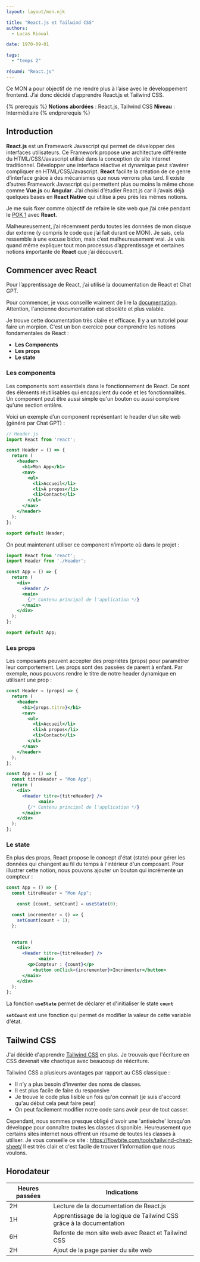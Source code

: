 ```yaml
---
layout: layout/mon.njk

title: "React.js et Tailwind CSS"
authors:
  - Lucas Rioual

date: 1970-09-01

tags: 
  - "temps 2"

résumé: "React.js"
---
```


Ce MON a pour objectif de me rendre plus à l’aise avec le développement frontend. J’ai donc décidé d’apprendre React.js et Tailwind CSS.

{% prerequis %}
**Notions abordées** : React.js, Tailwind CSS
**Niveau** : Intermédiaire
{% endprerequis %}



## Introduction

**React.js** est un Framework Javascript qui permet de développer des interfaces utilisateurs.
Ce Framework propose une architecture différente du HTML/CSS/Javascript utilisé dans la conception de site internet traditionnel. Développer une interface réactive et dynamique peut s’avérer compliquer en HTML/CSS/Javascript. **React** facilite la création de ce genre d’interface grâce à des mécanismes que nous verrons plus tard. 
Il existe d’autres Framework Javascript qui permettent plus ou moins la même chose comme **Vue.js** ou **Angular**.
J’ai choisi d’étudier React.js car il j’avais déjà quelques bases en **React Native** qui utilise à peu près les mêmes notions.

Je me suis fixer comme objectif de refaire le site web que j’ai crée pendant le [POK 1](../../pok/temps-1/) avec **React**. 


Malheureusement, j’ai récemment perdu toutes les données de mon disque dur externe (y compris le code que j’ai fait durant ce MON). Je sais, cela ressemble à une excuse bidon, mais c’est malheureusement vrai. Je vais quand même expliquer tout mon processus d’apprentissage et certaines notions importante de **React** que j’ai découvert.


## Commencer avec React

Pour l’apprentissage de React, j’ai utilisé la documentation de React et Chat GPT.

Pour commencer, je vous conseille vraiment de lire la [documentation](https://react.dev/learn/).
Attention, l'ancienne documentation est obsolète et plus valable.

Je trouve cette documentation très claire et efficace. Il y a un tutoriel pour faire un morpion. C'est un bon exercice pour comprendre les notions fondamentales de React : 

- **Les Components**
- **Les props**
- **Le state**

### Les components

Les components sont essentiels dans le fonctionnement de React. Ce sont des éléments réutilisables qui encapsulent du code et les fonctionnalités. Un component peut être aussi simple qu'un bouton ou aussi complexe qu'une section entière. 

Voici un exemple d’un component représentant le header d’un site web (généré par Chat GPT) :

```jsx
// Header.js
import React from 'react';

const Header = () => {
  return (
    <header>
      <h1>Mon App</h1>
      <nav>
        <ul>
          <li>Accueil</li>
          <li>À propos</li>
          <li>Contact</li>
        </ul>
      </nav>
    </header>
  );
};

export default Header;
```

On peut maintenant utiliser ce component n’importe où dans le projet :

```jsx
import React from 'react';
import Header from './Header';

const App = () => {
  return (
    <div>
      <Header />
      <main>
        {/* Contenu principal de l'application */}
      </main>
    </div>
  );
};

export default App;
```

### Les props

Les composants peuvent accepter des propriétés (props) pour paramétrer leur comportement. Les props sont des passées de parent à enfant. Par exemple, nous pouvons rendre le titre de notre header dynamique en utilisant une prop : 

```jsx
const Header = (props) => {
  return (
    <header>
      <h1>{props.titre}</h1>
      <nav>
        <ul>
          <li>Accueil</li>
          <li>À propos</li>
          <li>Contact</li>
        </ul>
      </nav>
    </header>
  );
};
```

```jsx
const App = () => {
  const titreHeader = "Mon App";
  return (
    <div>
      <Header titre={titreHeader} />
			<main>
        {/* Contenu principal de l'application */}
      </main>
    </div>
  );
};
```

 

### Le state

En plus des props, React propose le concept d'état (state) pour gérer les données qui changent au fil du temps à l'intérieur d'un composant. Pour illustrer cette notion, nous pouvons ajouter un bouton qui incrémente un compteur :

```jsx
const App = () => {
  const titreHeader = "Mon App";

	const [count, setCount] = useState(0);

  const incrementer = () => {
    setCount(count + 1);
  };

	
  return (
    <div>
      <Header titre={titreHeader} />
			<main>
        <p>Compteur : {count}</p>
	      <button onClick={incrementer}>Incrémenter</button>
      </main>
    </div>
  );
};
```

La fonction **`useState`** permet de déclarer et d'initialiser le state **`count`**

**`setCount`** est une fonction qui permet de modifier la valeur de cette variable d'état.

## Tailwind CSS

J'ai décidé d'apprendre [Tailwind CSS](https://tailwindcss.com/) en plus. Je trouvais que l'écriture en CSS devenait vite chaotique avec beaucoup de réécriture.

Tailwind CSS a plusieurs avantages par rapport au CSS classique :

* Il n'y a plus besoin d'inventer des noms de classes.
* Il est plus facile de faire du responsive
* Je trouve le code plus lisible un fois qu'on connait (je suis d'accord qu'au début cela peut faire peur)
* On peut facilement modifier notre code sans avoir peur de tout casser.

Cependant, nous sommes presque obligé d'avoir une 'antisèche' lorsqu'on développe pour connaître toutes les classes disponible.
Heureusement que certains sites internet nous offrent un résumé de toutes les classes à utiliser.
Je vous conseille ce site : https://flowbite.com/tools/tailwind-cheat-sheet/ 
Il est très clair et c'est facile de trouver l'information que nous voulons.


## Horodateur
| Heures passées | Indications                                       |
| --------------- | ------------------------------------------------- |
| 2H              | Lecture de la documentation de React.js           |
| 1H              | Apprentissage de la logique de Tailwind CSS grâce à la documentation |
| 6H              | Refonte de mon site web avec React et Tailwind CSS |
| 2H              | Ajout de la page panier du site web               |

















